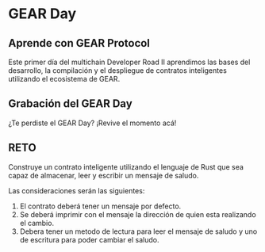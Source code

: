 # GEAR Day 

## Aprende con GEAR Protocol
Este primer día del multichain Developer Road II aprendimos las bases del desarrollo, la compilación y el despliegue de contratos inteligentes utilizando el ecosistema de GEAR.

## Grabación del GEAR Day
¿Te perdiste el GEAR Day? ¡Revive el momento acá!

## RETO
Construye un contrato inteligente utilizando el lenguaje de Rust que sea capaz de almacenar, leer y escribir un mensaje de saludo. 

Las consideraciones serán las siguientes:

 1. El contrato deberá tener un mensaje por defecto.
 2. Se deberá imprimir con el mensaje la dirección de quien esta realizando el cambio.
 3. Debera tener un metodo de lectura para leer el mensaje de saludo y uno de escritura para poder cambiar el saludo.
